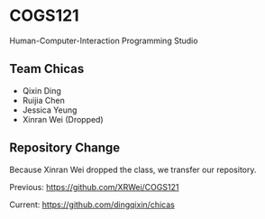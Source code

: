 # COGS121
Human-Computer-Interaction Programming Studio

## Team Chicas
* Qixin Ding
* Ruijia Chen
* Jessica Yeung
* Xinran Wei (Dropped)

## Repository Change
Because Xinran Wei dropped the class, we transfer our repository. 

Previous: https://github.com/XRWei/COGS121 

Current: https://github.com/dingqixin/chicas
